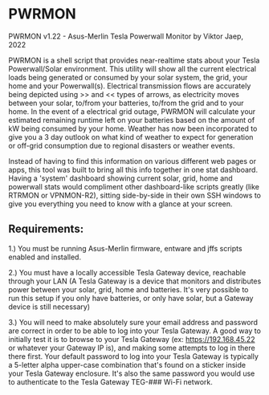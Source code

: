 # PWRMON

PWRMON v1.22 - Asus-Merlin Tesla Powerwall Monitor by Viktor Jaep, 2022

PWRMON is a shell script that provides near-realtime stats about your Tesla Powerwall/Solar environment. This utility will show all the current electrical loads being generated or consumed by your solar system, the grid, your home and your Powerwall(s). Electrical transmission flows are accurately being depicted using >> and << types of arrows, as electricity moves between your solar, to/from your batteries, to/from the grid and to your home. In the event of a electrical grid outage, PWRMON will calculate your estimated remaining runtime left on your batteries based on the amount of kW being consumed by your home. Weather has now been incorporated to give you a 3 day outlook on what kind of weather to expect for generation or off-grid consumption due to regional disasters or weather events.

Instead of having to find this information on various different web pages or apps, this tool was built to bring all this info together in one stat dashboard.  Having a 'system' dashboard showing current solar, grid, home and powerwall stats would compliment other dashboard-like scripts greatly (like RTRMON or VPNMON-R2), sitting side-by-side in their own SSH windows to give you everything you need to know with a glance at your screen.

Requirements:
-------------

1.) You must be running Asus-Merlin firmware, entware and jffs scripts enabled and installed.

2.) You must have a locally accessible Tesla Gateway device, reachable through your LAN (A Tesla Gateway is a device that monitors and distributes power between your solar, grid, home and batteries. It's very possible to run this setup if you only have batteries, or only have solar, but a Gateway device is still necessary)

3.) You will need to make absolutely sure your email address and password are correct in order to be able to log into your Tesla Gateway. A good way to initially test it is to browse to your Tesla Gateway (ex: https://192.168.45.22 or whatever your Gateway IP is), and making some attempts to log in there there first. Your default password to log into your Tesla Gateway is typically a 5-letter alpha upper-case combination that's found on a sticker inside your Tesla Gateway enclosure. It's also the same password you would use to authenticate to the Tesla Gateway TEG-### Wi-Fi network.
